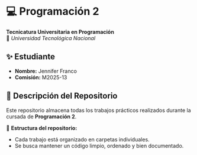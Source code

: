# 💻 Programación 2 
**Tecnicatura Universitaria en Programación**  
📍 *Universidad Tecnológica Nacional*  

## ✨ Estudiante  
- **Nombre:** Jennifer Franco   
- **Comisión:** M2025-13 

## 📂 Descripción del Repositorio  
Este repositorio almacena todas los trabajos prácticos realizados durante la cursada de **Programación 2**.  

📌 **Estructura del repositorio:**  
- Cada trabajo está organizado en carpetas individuales.   
- Se busca mantener un código limpio, ordenado y bien documentado.  
